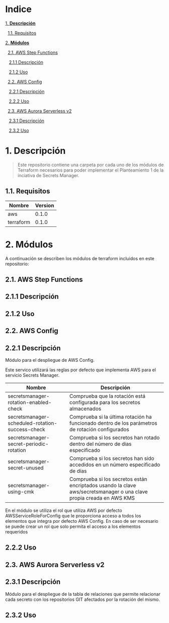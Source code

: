 # **Indice**
[1. **Descripción**](#1-descripcion)

&nbsp;&nbsp;[1.1. Requisitos](#1.1-requisitos)

[2. **Módulos**](#2-modulos)

&nbsp;&nbsp;[2.1. AWS Step Functions](#2.1-aws-step-functions)

&nbsp;&nbsp;&nbsp;[2.1.1 Descripción](#2.1.1-descripción)

&nbsp;&nbsp;&nbsp;[2.1.2 Uso](#2.1.2-uso)

&nbsp;&nbsp;[2.2. AWS Config](#2.2-aws-config)

&nbsp;&nbsp;&nbsp;[2.2.1 Descripción](#2.2.1-descripción)

&nbsp;&nbsp;&nbsp;[2.2.2 Uso](#2.2.2-uso)

&nbsp;&nbsp;[2.3. AWS Aurora Serverless v2](#2.3-aws-aurora-serverless-v2)

&nbsp;&nbsp;&nbsp;[2.3.1 Descripción](#2.3.1-descripción)

&nbsp;&nbsp;&nbsp;[2.3.2 Uso](#2.3.2-uso)

# 1. **Descripción**
> Este repositorio contiene una carpeta por cada uno de los módulos de Terraform necesarios para poder implementar
> el Planteamiento 1 de la inciativa de Secrets Manager.

## 1.1. **Requisitos**
| Nombre      | Version  |
|-------------|----------|
| aws         | 0.1.0    |
| terraform   | 0.1.0    |

# 2. **Módulos**
A continuación se describen los módulos de terraform incluidos en este repositorio:

## 2.1. **AWS Step Functions**
## 2.1.1 **Descripción**
## 2.1.2 **Uso**
## 2.2. **AWS Config**
## 2.2.1 **Descripción**
Módulo para el despliegue de AWS Config. 

Este servico utilizará las reglas por defecto que implementa AWS para el servicio Secrets Manager. 

| Nombre                                          | Descripción                                                                                                         |
|-------------------------------------------------|---------------------------------------------------------------------------------------------------------------------|
| secretsmanager-rotation-enabled-check           | Comprueba que la rotación está configurada para los secretos almacenados                                            | 
| secretsmanager-scheduled-rotation-success-check | Comprueba si la última rotación ha funcionado dentro de los parámetros de rotación configurados                     |
| secretsmanager-secret-periodic-rotation         | Comprueba si los secretos han rotado dentro del número de dias especificado                                         | 
| secretsmanager-secret-unused                    | Comprueba si los secretos han sido accedidos en un número especificado de días                                      |
| secretsmanager-using-cmk                        | Comprueba si los secretos están encriptados usando la clave aws/secretsmanager o una clave propia creada en AWS KMS |

En el módulo se utiliza el rol que utiliza AWS por defecto AWSServiceRoleForConfig que le proporciona acceso a todos los elementos que integra por defecto AWS Config. En caso de ser necesario se puede crear un rol que solo permita el acceso a los elementos requeridos
## 2.2.2 **Uso**

## 2.3. **AWS Aurora Serverless v2**
## 2.3.1 **Descripción**
Módulo para el despliegue de la tabla de relaciones que permite relacionar cada secreto con los repositorios GIT afectados por la rotación del mismo.


## 2.3.2 **Uso**